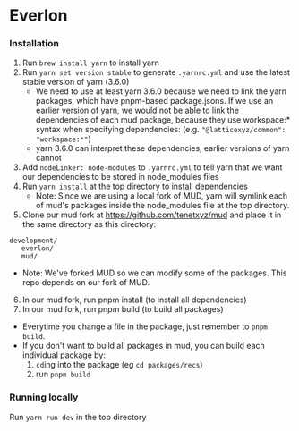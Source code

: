 # Everlon

### Installation
1. Run `brew install yarn` to install yarn
2. Run `yarn set version stable` to generate `.yarnrc.yml` and use the latest stable version of yarn (3.6.0)
   - We need to use at least yarn 3.6.0 because we need to link the yarn packages, which have pnpm-based package.jsons.
     If we use an earlier version of yarn, we would not be able to link the dependencies of each mud package, because they use workspace:* syntax
     when specifying dependencies: (e.g. `"@latticexyz/common": "workspace:*"`)
   - yarn 3.6.0 can interpret these dependencies, earlier versions of yarn cannot
3. Add `nodeLinker: node-modules` to `.yarnrc.yml` to tell yarn that we want our dependencies to be stored in node_modules files
4. Run `yarn install` at the top directory to install dependencies
   - Note: Since we are using a local fork of MUD, yarn will symlink each of mud's packages inside the node_modules file at the top directory.
5. Clone our mud fork at https://github.com/tenetxyz/mud and place it in the same directory as this directory:
```
development/
   everlon/
   mud/
```
- Note: We've forked MUD so we can modify some of the packages. This repo depends on our fork of MUD.
6. In our mud fork, run pnpm install (to install all dependencies)
7. In our mud fork, run pnpm build (to build all packages)
  - Everytime you change a file in the package, just remember to `pnpm build`.
  - If you don't want to build all packages in mud, you can build each individual package by:
    1. `cd`ing into the package (eg `cd packages/recs`)
    2. run `pnpm build`

### Running locally

Run `yarn run dev` in the top directory